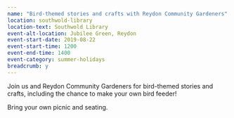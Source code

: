 ```yaml
---
name: "Bird-themed stories and crafts with Reydon Community Gardeners"
location: southwold-library
location-text: Southwold Library
event-alt-location: Jubilee Green, Reydon
event-start-date: 2019-08-22
event-start-time: 1200
event-end-time: 1400
event-category: summer-holidays
breadcrumb: y
---
```


Join us and Reydon Community Gardeners for bird-themed stories and crafts, including the chance to make your own bird feeder!

Bring your own picnic and seating.

